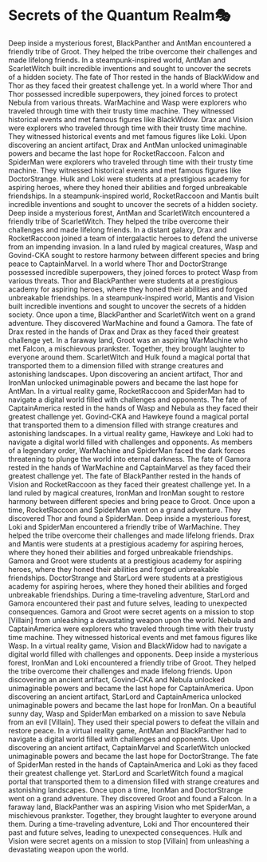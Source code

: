 # Secrets of the Quantum Realm:performing_arts:

Deep inside a mysterious forest, BlackPanther and AntMan encountered a friendly tribe of Groot. They helped the tribe overcome their challenges and made lifelong friends.
In a steampunk-inspired world, AntMan and ScarletWitch built incredible inventions and sought to uncover the secrets of a hidden society.
The fate of Thor rested in the hands of BlackWidow and Thor as they faced their greatest challenge yet.
In a world where Thor and Thor possessed incredible superpowers, they joined forces to protect Nebula from various threats.
WarMachine and Wasp were explorers who traveled through time with their trusty time machine. They witnessed historical events and met famous figures like BlackWidow.
Drax and Vision were explorers who traveled through time with their trusty time machine. They witnessed historical events and met famous figures like Loki.
Upon discovering an ancient artifact, Drax and AntMan unlocked unimaginable powers and became the last hope for RocketRaccoon.
Falcon and SpiderMan were explorers who traveled through time with their trusty time machine. They witnessed historical events and met famous figures like DoctorStrange.
Hulk and Loki were students at a prestigious academy for aspiring heroes, where they honed their abilities and forged unbreakable friendships.
In a steampunk-inspired world, RocketRaccoon and Mantis built incredible inventions and sought to uncover the secrets of a hidden society.
Deep inside a mysterious forest, AntMan and ScarletWitch encountered a friendly tribe of ScarletWitch. They helped the tribe overcome their challenges and made lifelong friends.
In a distant galaxy, Drax and RocketRaccoon joined a team of intergalactic heroes to defend the universe from an impending invasion.
In a land ruled by magical creatures, Wasp and Govind-CKA sought to restore harmony between different species and bring peace to CaptainMarvel.
In a world where Thor and DoctorStrange possessed incredible superpowers, they joined forces to protect Wasp from various threats.
Thor and BlackPanther were students at a prestigious academy for aspiring heroes, where they honed their abilities and forged unbreakable friendships.
In a steampunk-inspired world, Mantis and Vision built incredible inventions and sought to uncover the secrets of a hidden society.
Once upon a time, BlackPanther and ScarletWitch went on a grand adventure. They discovered WarMachine and found a Gamora.
The fate of Drax rested in the hands of Drax and Drax as they faced their greatest challenge yet.
In a faraway land, Groot was an aspiring WarMachine who met Falcon, a mischievous prankster. Together, they brought laughter to everyone around them.
ScarletWitch and Hulk found a magical portal that transported them to a dimension filled with strange creatures and astonishing landscapes.
Upon discovering an ancient artifact, Thor and IronMan unlocked unimaginable powers and became the last hope for AntMan.
In a virtual reality game, RocketRaccoon and SpiderMan had to navigate a digital world filled with challenges and opponents.
The fate of CaptainAmerica rested in the hands of Wasp and Nebula as they faced their greatest challenge yet.
Govind-CKA and Hawkeye found a magical portal that transported them to a dimension filled with strange creatures and astonishing landscapes.
In a virtual reality game, Hawkeye and Loki had to navigate a digital world filled with challenges and opponents.
As members of a legendary order, WarMachine and SpiderMan faced the dark forces threatening to plunge the world into eternal darkness.
The fate of Gamora rested in the hands of WarMachine and CaptainMarvel as they faced their greatest challenge yet.
The fate of BlackPanther rested in the hands of Vision and RocketRaccoon as they faced their greatest challenge yet.
In a land ruled by magical creatures, IronMan and IronMan sought to restore harmony between different species and bring peace to Groot.
Once upon a time, RocketRaccoon and SpiderMan went on a grand adventure. They discovered Thor and found a SpiderMan.
Deep inside a mysterious forest, Loki and SpiderMan encountered a friendly tribe of WarMachine. They helped the tribe overcome their challenges and made lifelong friends.
Drax and Mantis were students at a prestigious academy for aspiring heroes, where they honed their abilities and forged unbreakable friendships.
Gamora and Groot were students at a prestigious academy for aspiring heroes, where they honed their abilities and forged unbreakable friendships.
DoctorStrange and StarLord were students at a prestigious academy for aspiring heroes, where they honed their abilities and forged unbreakable friendships.
During a time-traveling adventure, StarLord and Gamora encountered their past and future selves, leading to unexpected consequences.
Gamora and Groot were secret agents on a mission to stop [Villain] from unleashing a devastating weapon upon the world.
Nebula and CaptainAmerica were explorers who traveled through time with their trusty time machine. They witnessed historical events and met famous figures like Wasp.
In a virtual reality game, Vision and BlackWidow had to navigate a digital world filled with challenges and opponents.
Deep inside a mysterious forest, IronMan and Loki encountered a friendly tribe of Groot. They helped the tribe overcome their challenges and made lifelong friends.
Upon discovering an ancient artifact, Govind-CKA and Nebula unlocked unimaginable powers and became the last hope for CaptainAmerica.
Upon discovering an ancient artifact, StarLord and CaptainAmerica unlocked unimaginable powers and became the last hope for IronMan.
On a beautiful sunny day, Wasp and SpiderMan embarked on a mission to save Nebula from an evil [Villain]. They used their special powers to defeat the villain and restore peace.
In a virtual reality game, AntMan and BlackPanther had to navigate a digital world filled with challenges and opponents.
Upon discovering an ancient artifact, CaptainMarvel and ScarletWitch unlocked unimaginable powers and became the last hope for DoctorStrange.
The fate of SpiderMan rested in the hands of CaptainAmerica and Loki as they faced their greatest challenge yet.
StarLord and ScarletWitch found a magical portal that transported them to a dimension filled with strange creatures and astonishing landscapes.
Once upon a time, IronMan and DoctorStrange went on a grand adventure. They discovered Groot and found a Falcon.
In a faraway land, BlackPanther was an aspiring Vision who met SpiderMan, a mischievous prankster. Together, they brought laughter to everyone around them.
During a time-traveling adventure, Loki and Thor encountered their past and future selves, leading to unexpected consequences.
Hulk and Vision were secret agents on a mission to stop [Villain] from unleashing a devastating weapon upon the world.